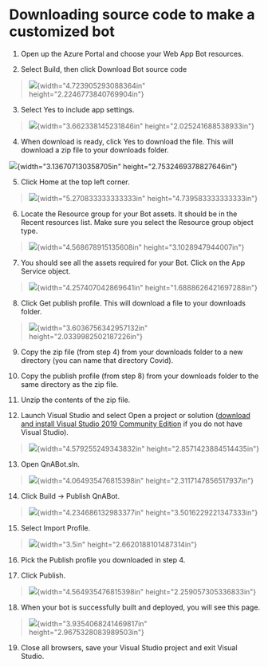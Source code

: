 # Downloading source code to make a customized bot

1.  Open up the Azure Portal and choose your Web App Bot resources.

2.  Select Build, then click Download Bot source code

> ![](.//media/image46.png){width="4.723905293088364in"
> height="2.2246773840769904in"}

3.  Select Yes to include app settings.

> ![](.//media/image47.png){width="3.662338145231846in"
> height="2.025241688538933in"}

4.  When download is ready, click Yes to download the file. This will
    download a zip file to your downloads folder.

![](.//media/image48.png){width="3.136707130358705in"
height="2.7532469378827646in"}

5.  Click Home at the top left corner.

> ![](.//media/image49.png){width="5.270833333333333in"
> height="4.739583333333333in"}

6.  Locate the Resource group for your Bot assets. It should be in the
    Recent resources list. Make sure you select the Resource group
    object type.

> ![](.//media/image50.png){width="4.568678915135608in"
> height="3.1028947944007in"}

7.  You should see all the assets required for your Bot. Click on the
    App Service object.

> ![](.//media/image51.png){width="4.257407042869641in"
> height="1.6888626421697288in"}

8.  Click Get publish profile. This will download a file to your
    downloads folder.

> ![](.//media/image52.png){width="3.6036756342957132in"
> height="2.0339982502187226in"}

9.  Copy the zip file (from step 4) from your downloads folder to a new
    directory (you can name that directory Covid).

10. Copy the publish profile (from step 8) from your downloads folder to
    the same directory as the zip file.

11. Unzip the contents of the zip file.

12. Launch Visual Studio and select Open a project or solution
    ([download and install Visual Studio 2019 Community
    Edition](https://visualstudio.microsoft.com/downloads/) if you do
    not have Visual Studio).

> ![](.//media/image53.png){width="4.579255249343832in"
> height="2.8571423884514435in"}

13. Open QnABot.sln.

> ![](.//media/image54.png){width="4.064935476815398in"
> height="2.3117147856517937in"}

14. Click Build -\> Publish QnABot.

> ![](.//media/image55.png){width="4.234686132983377in"
> height="3.5016229221347333in"}

15. Select Import Profile.

> ![](.//media/image56.png){width="3.5in" height="2.6620188101487314in"}

16. Pick the Publish profile you downloaded in step 4.

17. Click Publish.

> ![](.//media/image57.png){width="4.564935476815398in"
> height="2.259057305336833in"}

18. When your bot is successfully built and deployed, you will see this
    page.

> ![](.//media/image58.png){width="3.9354068241469817in"
> height="2.9675328083989503in"}

19. Close all browsers, save your Visual Studio project and exit Visual
    Studio.
